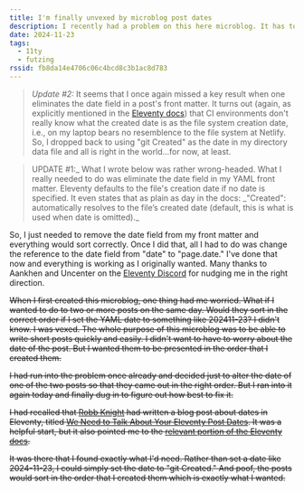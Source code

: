 ```yaml
---
title: I'm finally unvexed by microblog post dates
description: I recently had a problem on this here microblog. It has to do with dates. But it's all ok now.
date: 2024-11-23
tags:
  - 11ty
  - futzing
rssid: fb8da14e4706c06c4bcd8c3b1ac8d783
---
```


> _Update #2:_ It seems that I once again missed a key result when one eliminates the date field in a post's front matter. It turns out (again, as explicitly mentioned in the [Eleventy docs](https://www.11ty.dev/docs/dates/#collections-out-of-order-when-you-run-eleventy-on-your-server)) that CI environments don't really know what the created date is as the file system creation date, i.e., on my laptop bears no resemblence to the file system at Netlify. So, I dropped back to using "git Created" as the date in my directory data file and all is right in the world...for now, at least.

> UPDATE #1:_ What I wrote below was rather wrong-headed. What I really needed to do was eliminate the date field in my YAML front matter. Eleventy defaults to the file's creation date if no date is specified. It even states that as plain as day in the docs: _"Created": automatically resolves to the file’s created date (default, this is what is used when date is omitted).\_

So, I just needed to remove the date field from my front matter and everything would sort correctly. Once I did that, all I had to do was change the reference to the date field from "date" to "page.date." I've done that now and everything is working as I originally wanted. Many thanks to Aankhen and Uncenter on the [Eleventy Discord](https://www.11ty.dev/blog/discord/) for nudging me in the right direction.

~~When I first created this microblog, one thing had me worried. What if I wanted to do to two or more posts on the same day. Would they sort in the correct order if I set the YAML date to something like 202411-23? I didn't know. I was vexed. The whole purpose of this microblog was to be able to write short posts quickly and easily. I didn't want to have to worry about the date of the post. But I wanted them to be presented in the order that I created them.~~

~~I had run into the problem once already and decided just to alter the date of one of the two posts so that they came out in the right order. But I ran into it again today and finally dug in to figure out how best to fix it.~~

~~I had recalled that [Robb Knight](https://rknight.me/) had written a blog post about dates in Eleventy, titled [We Need to Talk About Your Eleventy Post Dates](https://rknight.me/blog/eleventy-post-dates/). It was a helpful start, but it also pointed me to the [relevant portion of the Eleventy docs](https://www.11ty.dev/docs/dates/#setting-a-content-date-in-front-matter).~~

~~It was there that I found exactly what I'd need. Rather than set a date like 2024-11-23, I could simply set the date to "git Created." And poof, the posts would sort in the order that I created them which is exactly what I wanted.~~
